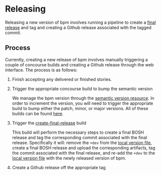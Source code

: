 # Releasing

Releasing a new version of bpm involves running a pipeline to create a [final
release](https://bosh.io/docs/create-release/#final-release) and tag and creating a Github release associated
with the tagged commit.

## Process

Currently, creating a new release of bpm involves manually triggering a couple
of concourse builds and creating a Github release through the web interface. The
process is as follows:

1. Finish accepting any delivered or finished stories.

1. Trigger the appropriate concourse build to bump the semantic version

   We manage the bpm version through the
   [semantic version resource](https://github.com/concourse/semver-resource).
   In order to increment the version, you will need to trigger the appropriate
   build to bump either the patch, minor, or major versions. All of these builds
   can be found [here](https://ci.bosh-ecosystem.cf-app.com/teams/main/pipelines/bpm).

1. Trigger the [create-final-release](https://ci.bosh-ecosystem.cf-app.com/teams/main/pipelines/bpm/jobs/create-final-release) build

   This build will perform the necessary steps to create a final BOSH release and
   tag the corresponding commit associated with the final release. Specifically it
   will: remove the `+dev` from the [local version file](../../src/version), create a
   final BOSH release and upload the corresponding artifacts, tag the commit
   associated with the final release, and re-add the `+dev` to the
   [local version file](../../src/version) with the newly released version of bpm.

1. Create a Github release off the appropriate tag
